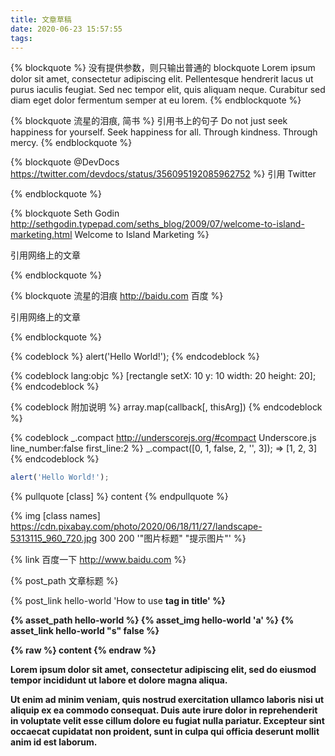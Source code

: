 ```yaml
---
title: 文章草稿
date: 2020-06-23 15:57:55
tags:
---
```




{% blockquote %}
没有提供参数，则只输出普通的 blockquote
Lorem ipsum dolor sit amet, consectetur adipiscing elit. Pellentesque hendrerit lacus ut purus iaculis feugiat. Sed nec tempor elit, quis aliquam neque. Curabitur sed diam eget dolor fermentum semper at eu lorem.
{% endblockquote %}


{% blockquote 流星的泪痕, 简书 %}
引用书上的句子
Do not just seek happiness for yourself. Seek happiness for all. Through kindness. Through mercy.
{% endblockquote %}


{% blockquote @DevDocs https://twitter.com/devdocs/status/356095192085962752 %}
引用 Twitter

{% endblockquote %}


{% blockquote Seth Godin http://sethgodin.typepad.com/seths_blog/2009/07/welcome-to-island-marketing.html Welcome to Island Marketing %}

引用网络上的文章

{% endblockquote %}


{% blockquote 流星的泪痕 http://baidu.com 百度 %}

引用网络上的文章

{% endblockquote %}



{% codeblock %}
alert('Hello World!');
{% endcodeblock %}

{% codeblock lang:objc %}
[rectangle setX: 10 y: 10 width: 20 height: 20];
{% endcodeblock %}

{% codeblock 附加说明 %}
array.map(callback[, thisArg])
{% endcodeblock %}

{% codeblock _.compact http://underscorejs.org/#compact Underscore.js line_number:false first_line:2  %}
_.compact([0, 1, false, 2, '', 3]);
=> [1, 2, 3]
{% endcodeblock %}


``` javascript xxx http://underscorejs.org Underscore.js
alert('Hello World!');
```

{% pullquote [class] %}
content
{% endpullquote %}


<!-- {% gist 7f7aef751abf66ff68f7987745ceeefb jscdn.js %} -->

<!-- {% iframe https://player.youku.com/embed/XNDMxNjY5MjY0NA== 510 498 %} -->


{% img [class names] https://cdn.pixabay.com/photo/2020/06/18/11/27/landscape-5313115_960_720.jpg 300 200 '"图片标题" "提示图片"' %}

{% link 百度一下 http://www.baidu.com  %}

<!-- 插入 source 文件夹内的代码文件。 -->
<!-- {% include_code lang:javascript ./themes/landscape/scripts/fancybox.js %} -->

{% post_path 文章标题 %}

{% post_link hello-world 'How to use <b> tag in title'  %}

{% asset_path hello-world %}
{% asset_img hello-world 'a' %}
{% asset_link hello-world "s" false %}


{% raw %}
content
{% endraw %}


Lorem ipsum dolor sit amet, consectetur adipiscing elit, sed do eiusmod tempor incididunt ut labore et dolore magna aliqua.
<!-- more -->
Ut enim ad minim veniam, quis nostrud exercitation ullamco laboris nisi ut aliquip ex ea commodo consequat. Duis aute irure dolor in reprehenderit in voluptate velit esse cillum dolore eu fugiat nulla pariatur. Excepteur sint occaecat cupidatat non proident, sunt in culpa qui officia deserunt mollit anim id est laborum.


